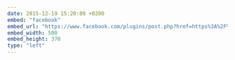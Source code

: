 ```yaml
---
date: 2015-12-19 15:20:09 +0200
embed: "facebook"
embed_url: "https://www.facebook.com/plugins/post.php?href=https%3A%2F%2Fwww.facebook.com%2Fphoto.php%3Ffbid%3D467560366760522%26set%3Da.203141553202406.1073741827.100005196870195%26type%3D3&width=500"
embed_width: 500
embed_height: 370
type: "left"
---
```

